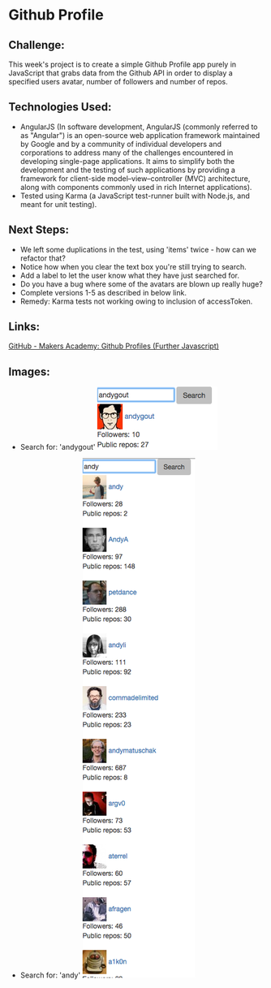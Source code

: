 Github Profile
=================

Challenge:
-------

This week's project is to create a simple Github Profile app purely in JavaScript that grabs data from the Github API in order to display a specified users avatar, number of followers and number of repos.

Technologies Used:
-------

- AngularJS (In software development, AngularJS (commonly referred to as "Angular") is an open-source web application framework maintained by Google and by a community of individual developers and corporations to address many of the challenges encountered in developing single-page applications. It aims to simplify both the development and the testing of such applications by providing a framework for client-side model–view–controller (MVC) architecture, along with components commonly used in rich Internet applications).
- Tested using Karma (a JavaScript test-runner built with Node.js, and meant for unit testing).

Next Steps:
-------

- We left some duplications in the test, using 'items' twice - how can we refactor that?
- Notice how when you clear the text box you're still trying to search.
- Add a label to let the user know what they have just searched for.
- Do you have a bug where some of the avatars are blown up really huge?
- Complete versions 1-5 as described in below link.
- Remedy: Karma tests not working owing to inclusion of accessToken.

Links:
-------

[GitHub - Makers Academy: Github Profiles (Further Javascript)](https://github.com/makersacademy/course/blob/master/further_javascript/github_profiles.md)

Images:
-------

- Search for: 'andygout'
![andygout](images/andygout.png)

- Search for: 'andy'
![andy](images/andy.png)